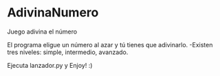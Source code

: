 # AdivinaNumero
Juego adivina el número

El programa eligue un número al azar y tú tienes que adivinarlo. 
-Existen tres niveles: simple, intermedio, avanzado.

Ejecuta lanzador.py y Enjoy! :)